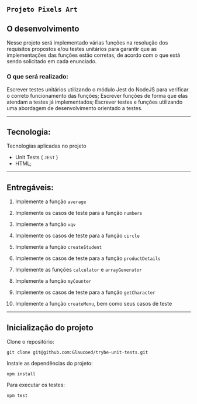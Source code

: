 ## **`Projeto Pixels Art`** ##

## O desenvolvimento

Nesse projeto será implementado várias funções na resolução dos requisitos propostos e/ou testes unitários para garantir que as implementações das funções estão corretas, de acordo com o que está sendo solicitado em cada enunciado.

### O que será realizado:

Escrever testes unitários utilizando o módulo Jest do NodeJS para verificar o correto funcionamento das funções;
Escrever funções de forma que elas atendam a testes já implementados;
Escrever testes e funções utilizando uma abordagem de desenvolvimento orientado a testes.

---

## Tecnologia:

Tecnologias aplicadas no projeto

- Unit Tests ( `JEST` )
- HTML;
---

## Entregáveis:

1. Implemente a função `average`

2. Implemente os casos de teste para a função `numbers`

3. Implemente a função `vqv`

4. Implemente os casos de teste para a função `circle`

5. Implemente a função `createStudent`

6. Implemente os casos de teste para a função `productDetails`

7. Implemente as funções `calculator` e `arrayGenerator`

8. Implemente a função `myCounter`

9. Implemente os casos de teste para a função `getCharacter`

10. Implemente a função `createMenu`, bem como seus casos de teste

---
## Inicialização do projeto

Clone o repositório: 

```
git clone git@github.com:Glaucoed/trybe-unit-tests.git
```
Instale as dependências do projeto:
```
npm install
```

Para executar os testes:

```
npm test
```

